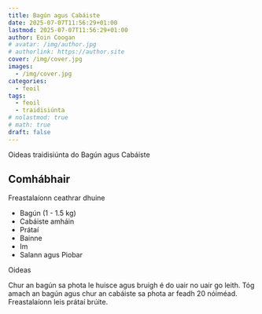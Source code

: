 ```yaml
---
title: Bagún agus Cabáiste
date: 2025-07-07T11:56:29+01:00
lastmod: 2025-07-07T11:56:29+01:00
author: Eoin Coogan
# avatar: /img/author.jpg
# authorlink: https://author.site
cover: /img/cover.jpg
images:
  - /img/cover.jpg
categories:
  - feoil
tags:
  - feoil
  - traidisiúnta
# nolastmod: true
# math: true
draft: false
---
```


Oideas traidisiúnta do Bagún agus Cabáiste
<!--more-->

## Comhábhair

Freastalaíonn ceathrar dhuine

- Bagún (1 - 1.5 kg)
- Cabáiste amháin
- Prátaí
- Bainne
- Im
- Salann agus Piobar


Oideas

Chur an bagún sa phota le huisce agus bruigh é do uair no uair go leith. Tóg amach an bagún agus chur an cabáiste sa phota ar feadh 20 nóiméad. Freastalaíonn leis prátaí brúite. 
